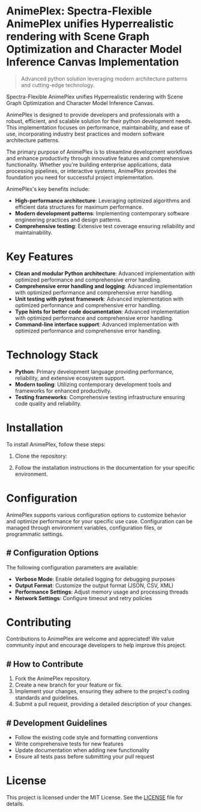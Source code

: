 <!-- fallback_AnimePlex_20250803185119_71648 -->

# AnimePlex: Spectra-Flexible AnimePlex unifies Hyperrealistic rendering with Scene Graph Optimization and Character Model Inference Canvas Implementation
> Advanced python solution leveraging modern architecture patterns and cutting-edge technology.

Spectra-Flexible AnimePlex unifies Hyperrealistic rendering with Scene Graph Optimization and Character Model Inference Canvas.

AnimePlex is designed to provide developers and professionals with a robust, efficient, and scalable solution for their python development needs. This implementation focuses on performance, maintainability, and ease of use, incorporating industry best practices and modern software architecture patterns.

The primary purpose of AnimePlex is to streamline development workflows and enhance productivity through innovative features and comprehensive functionality. Whether you're building enterprise applications, data processing pipelines, or interactive systems, AnimePlex provides the foundation you need for successful project implementation.

AnimePlex's key benefits include:

* **High-performance architecture**: Leveraging optimized algorithms and efficient data structures for maximum performance.
* **Modern development patterns**: Implementing contemporary software engineering practices and design patterns.
* **Comprehensive testing**: Extensive test coverage ensuring reliability and maintainability.

# Key Features

* **Clean and modular Python architecture**: Advanced implementation with optimized performance and comprehensive error handling.
* **Comprehensive error handling and logging**: Advanced implementation with optimized performance and comprehensive error handling.
* **Unit testing with pytest framework**: Advanced implementation with optimized performance and comprehensive error handling.
* **Type hints for better code documentation**: Advanced implementation with optimized performance and comprehensive error handling.
* **Command-line interface support**: Advanced implementation with optimized performance and comprehensive error handling.

# Technology Stack

* **Python**: Primary development language providing performance, reliability, and extensive ecosystem support.
* **Modern tooling**: Utilizing contemporary development tools and frameworks for enhanced productivity.
* **Testing frameworks**: Comprehensive testing infrastructure ensuring code quality and reliability.

# Installation

To install AnimePlex, follow these steps:

1. Clone the repository:


2. Follow the installation instructions in the documentation for your specific environment.

# Configuration

AnimePlex supports various configuration options to customize behavior and optimize performance for your specific use case. Configuration can be managed through environment variables, configuration files, or programmatic settings.

## # Configuration Options

The following configuration parameters are available:

* **Verbose Mode**: Enable detailed logging for debugging purposes
* **Output Format**: Customize the output format (JSON, CSV, XML)
* **Performance Settings**: Adjust memory usage and processing threads
* **Network Settings**: Configure timeout and retry policies

# Contributing

Contributions to AnimePlex are welcome and appreciated! We value community input and encourage developers to help improve this project.

## # How to Contribute

1. Fork the AnimePlex repository.
2. Create a new branch for your feature or fix.
3. Implement your changes, ensuring they adhere to the project's coding standards and guidelines.
4. Submit a pull request, providing a detailed description of your changes.

## # Development Guidelines

* Follow the existing code style and formatting conventions
* Write comprehensive tests for new features
* Update documentation when adding new functionality
* Ensure all tests pass before submitting your pull request

# License

This project is licensed under the MIT License. See the [LICENSE](https://github.com/xgek/AnimePlex/blob/main/LICENSE) file for details.

